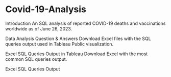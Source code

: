# Covid-19-Analysis
Introduction
An SQL analysis of reported COVID-19 deaths and vaccinations worldwide as of June 26, 2023.

Data Analysis Question & Answers
Download Excel files with the SQL queries output used in Tableau Public visualization.

Excel SQL Queries Output in Tableau
Download Excel with the most common SQL queries output.

Excel SQL Queries Output

